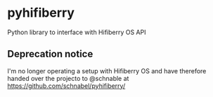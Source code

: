 # pyhifiberry
Python library to interface with Hifiberry OS API

## Deprecation notice
I'm no longer operating a setup with Hifiberry OS and have therefore handed over the projecto to @schnable at https://github.com/schnabel/pyhifiberry/
